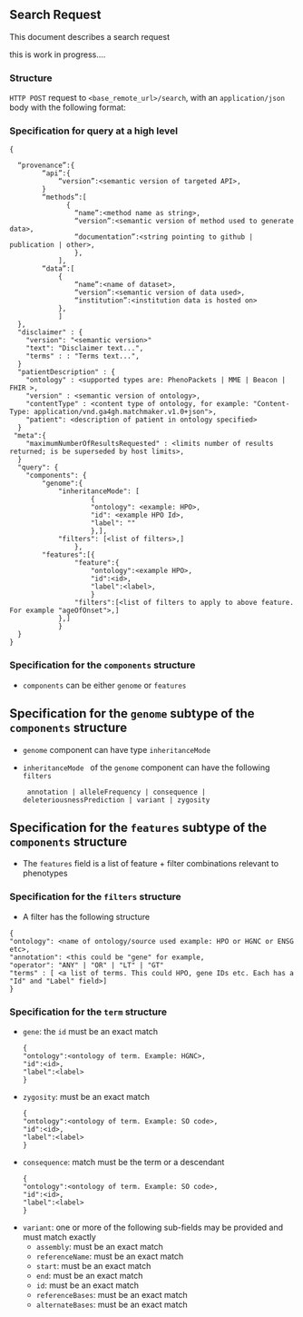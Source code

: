 ## Search Request

This document describes a search request

this is work in progress....

### Structure

`HTTP POST` request to `<base_remote_url>/search`, with an `application/json` body with the following format:

### Specification for query at a high level

```
{

  “provenance”:{
		“api”:{
			“version”:<semantic version of targeted API>,
		}	
		“methods”:[
			  {
				“name”:<method name as string>,
				“version”:<semantic version of method used to generate data>,
				“documentation”:<string pointing to github | publication | other>,
			    },
			],
		“data”:[
			{
				“name”:<name of dataset>,
				“version”:<semantic version of data used>,
				“institution”:<institution data is hosted on>	
			},
			]
  },
  "disclaimer" : {
  	"version": "<semantic version>"
  	"text": "Disclaimer text...",
  	"terms" : : "Terms text...",
  }
  "patientDescription" : {
	"ontology" : <supported types are: PhenoPackets | MME | Beacon | FHIR >,
	"version" : <semantic version of ontology>,
	"contentType" : <content type of ontology, for example: "Content-Type: application/vnd.ga4gh.matchmaker.v1.0+json">, 
	"patient": <description of patient in ontology specified>
  }
 "meta":{
	"maximumNumberOfResultsRequested" : <limits number of results returned; is be superseded by host limits>,
  }
  "query": {
    "components": { 
		"genome":{
			"inheritanceMode": [
					{
					"ontology": <example: HPO>,
					"id": <example HPO Id>,
					"label": ""
					},],
			"filters": [<list of filters>,]
				},
		"features":[{
				"feature":{ 	
					"ontology":<example HPO>,
					"id":<id>,
					"label":<label>,
					}
				"filters":[<list of filters to apply to above feature. For example "ageOfOnset">,]
			},]
    		}
  }
}
```


### Specification for the `components` structure

* `components` can be either `genome` or `features`

## Specification for the `genome` subtype of the `components` structure

* `genome` component can have type 
	`inheritanceMode `

* `inheritanceMode ` of the `genome` component can have the following `filters`

	` annotation | alleleFrequency | consequence | deleteriousnessPrediction | variant | zygosity`
	

## Specification for the `features` subtype of the `components` structure

* The `features` field is a list of feature + filter combinations relevant to phenotypes


### Specification for the `filters` structure

 * A filter has the following structure
 
 ```
{
"ontology": <name of ontology/source used example: HPO or HGNC or ENSG etc>,
"annotation": <this could be "gene" for example,
"operator": "ANY" | "OR" | "LT" | "GT"
"terms" : [ <a list of terms. This could HPO, gene IDs etc. Each has a "Id" and "Label" field>]
}
 ```

### Specification for the `term` structure

* `gene`: the `id` must be an exact match
	```
	{
	"ontology":<ontology of term. Example: HGNC>,
	"id":<id>,
	"label":<label>
	}
	```
* `zygosity`: must be an exact match
	```
	{
	"ontology":<ontology of term. Example: SO code>,
	"id":<id>,
	"label":<label>
	}
	```
* `consequence`: match must be the term or a descendant
	```
	{
	"ontology":<ontology of term. Example: SO code>,
	"id":<id>,
	"label":<label>
	}
	```
* `variant`: one or more of the following sub-fields may be provided and must match exactly
    * `assembly`: must be an exact match
    * `referenceName`: must be an exact match
    * `start`: must be an exact match
    * `end`: must be an exact match
    * `id`: must be an exact match
    * `referenceBases`: must be an exact match
    * `alternateBases`: must be an exact match

	

